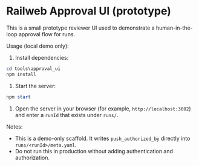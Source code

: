 
# Railweb Approval UI (prototype)

This is a small prototype reviewer UI used to demonstrate a human-in-the-loop approval flow for runs.


Usage (local demo only):

1. Install dependencies:

```powershell
cd tools\approval_ui
npm install
```

1. Start the server:

```powershell
npm start
```

1. Open the server in your browser (for example, `http://localhost:3002`) and enter a `runId` that exists under `runs/`.

Notes:

- This is a demo-only scaffold. It writes `push_authorized_by` directly into `runs/<runId>/meta.yaml`.
- Do not run this in production without adding authentication and authorization.

